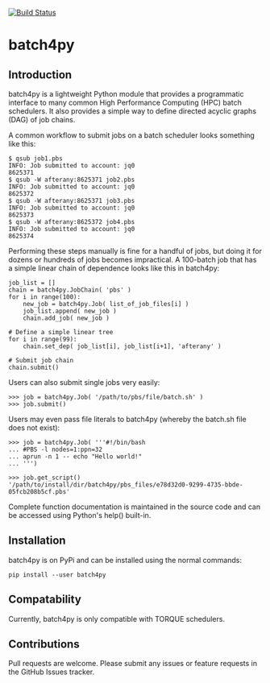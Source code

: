[![Build Status](https://travis-ci.com/TerraFusion/batch4py.svg?branch=master)](https://travis-ci.com/TerraFusion/batch4py)
# batch4py

## Introduction
batch4py is a lightweight Python module that provides a programmatic interface to many common High Performance Computing (HPC) batch schedulers. It also provides a simple way to define directed acyclic graphs (DAG) of job chains.

A common workflow to submit jobs on a batch scheduler looks something like this:

```
$ qsub job1.pbs  
INFO: Job submitted to account: jq0
8625371
$ qsub -W afterany:8625371 job2.pbs
INFO: Job submitted to account: jq0
8625372
$ qsub -W afterany:8625371 job3.pbs
INFO: Job submitted to account: jq0
8625373
$ qsub -W afterany:8625372 job4.pbs
INFO: Job submitted to account: jq0
8625374
```

Performing these steps manually is fine for a handful of jobs, but doing it for dozens or hundreds of jobs becomes impractical. A 100-batch job that has a simple linear chain of dependence looks like this in batch4py:

```
job_list = []  
chain = batch4py.JobChain( 'pbs' )
for i in range(100):
    new_job = batch4py.Job( list_of_job_files[i] )
    job_list.append( new_job )
    chain.add_job( new_job )
    
# Define a simple linear tree
for i in range(99):
    chain.set_dep( job_list[i], job_list[i+1], 'afterany' )
    
# Submit job chain
chain.submit()
```

Users can also submit single jobs very easily:

```
>>> job = batch4py.Job( '/path/to/pbs/file/batch.sh' )
>>> job.submit()
```

Users may even pass file literals to batch4py (whereby the batch.sh file does not exist):

```
>>> job = batch4py.Job( '''#!/bin/bash
... #PBS -l nodes=1:ppn=32
... aprun -n 1 -- echo "Hello world!"
... ''')

>>> job.get_script()
'/path/to/install/dir/batch4py/pbs_files/e78d32d0-9299-4735-bbde-05fcb208b5cf.pbs'
```

Complete function documentation is maintained in the source code and can be accessed using Python's help() built-in.

## Installation
batch4py is on PyPi and can be installed using the normal commands:

`pip install --user batch4py`

## Compatability
Currently, batch4py is only compatible with TORQUE schedulers.

## Contributions
Pull requests are welcome. Please submit any issues or feature requests in the GitHub Issues tracker.

